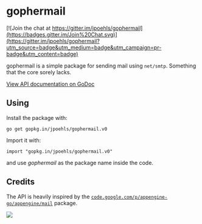 # gophermail

[![Join the chat at https://gitter.im/jpoehls/gophermail](https://badges.gitter.im/Join%20Chat.svg)](https://gitter.im/jpoehls/gophermail?utm_source=badge&utm_medium=badge&utm_campaign=pr-badge&utm_content=badge)

gophermail is a simple package for sending mail using `net/smtp`.
Something that the core sorely lacks.

[View API documentation on GoDoc](http://godoc.org/github.com/jpoehls/gophermail)

## Using

Install the package with:

    go get gopkg.in/jpoehls/gophermail.v0
  
Import it with:

    import "gopkg.in/jpoehls/gophermail.v0"
  
and use *gophermail* as the package name inside the code.

## Credits

The API is heavily inspired by the [`code.google.com/p/appengine-go/appengine/mail`](https://code.google.com/p/appengine-go/source/browse/appengine/mail/mail.go) package.

<a href='http://www.babygopher.org'><img src='https://raw2.github.com/drnic/babygopher-site/gh-pages/images/babygopher-badge.png' ></a>
